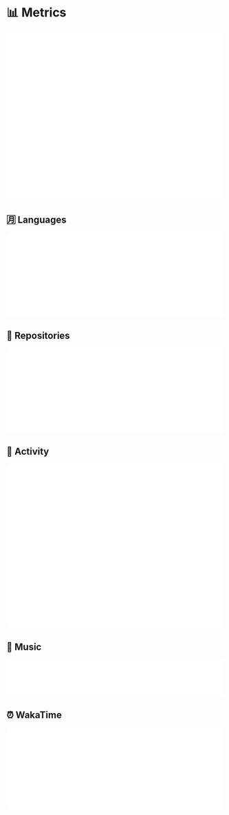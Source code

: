 # 📊 Metrics

![](/github-metrics.svg)

## 🈷️ Languages

![](/metrics.plugin.languages.indepth.svg)

## 📓 Repositories

![](/metrics.plugin.repositories.svg)

## 📰 Activity

![](/metrics.plugin.activity.svg)

## 🎼 Music

![](/metrics.plugin.music.recent.svg)

## ⏰ WakaTime

![](/metrics.plugin.wakatime.svg)





